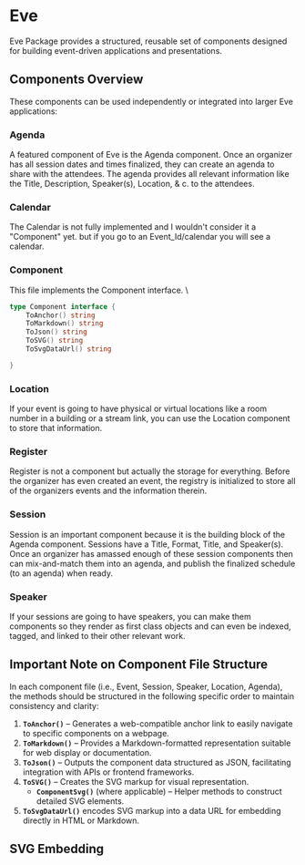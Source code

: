 # Eve

Eve Package provides a structured, reusable set of components designed for building event-driven applications and presentations.

## Components Overview

These components can be used independently or integrated into larger Eve applications:

### Agenda

A featured component of Eve is the Agenda component. Once an organizer has all session dates and times finalized, they can create an agenda to share with the attendees. The agenda provides all relevant information like the Title, Description, Speaker(s), Location, & c. to the attendees. 

### Calendar

The Calendar is not fully implemented and I wouldn't consider it a "Component" yet. but if you go to an Event\_Id/calendar you will see a calendar. 

### Component

This file implements the Component interface. \

```go
type Component interface {
    ToAnchor() string
    ToMarkdown() string
    ToJson() string
    ToSVG() string
    ToSvgDataUrl() string

}
```

### Location

If your event is going to have physical or virtual locations like a room number in a building or a stream link, you can use the Location component to store that information.&#x20;

### Register

Register is not a component but actually the storage for everything. Before the organizer has even created an event, the registry is initialized to store all of the organizers events and the information therein. 

### Session

Session is an important component because it is the building block of the Agenda component. Sessions have a Title, Format, Title, and Speaker(s). Once an organizer has amassed enough of these session components then can mix-and-match them into an agenda, and publish the finalized schedule (to an agenda) when ready. 

### Speaker

If your sessions are going to have speakers, you can make them components so they render as first class objects and can even be indexed, tagged, and linked to their other relevant work. 

## Important Note on Component File Structure

In each component file (i.e., Event, Session, Speaker, Location, Agenda), the methods should be structured in the following specific order to maintain consistency and clarity:

1. **`ToAnchor()`** – Generates a web-compatible anchor link to easily navigate to specific components on a webpage.
2. **`ToMarkdown()`** – Provides a Markdown-formatted representation suitable for web display or documentation.
3. **`ToJson()`** – Outputs the component data structured as JSON, facilitating integration with APIs or frontend frameworks.
4. **`ToSVG()`** – Creates the SVG markup for visual representation.
   - **`ComponentSvg()`** (where applicable) – Helper methods to construct detailed SVG elements.
5. **`ToSvgDataUrl()`** encodes SVG markup into a data URL for embedding directly in HTML or Markdown.

## SVG Embedding


